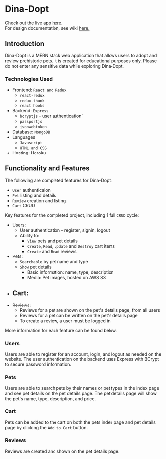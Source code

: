 # Dina-Dopt
Check out the live app [here.](https://dina-dopt.herokuapp.com/) \
For design documentation, see wiki [here.](https://github.com/vh71886/dina-dopt/wiki)

## Introduction
Dina-Dopt is a MERN stack web application that allows users to adopt and review prehistoric pets. It is created for educational purposes only. Please do not enter any sensitive data while exploring Dina-Dopt.

### Technologies Used
* Frontend: `React and Redux`
    - `react-redux`
    - `redux-thunk`
    - `react hooks`
* Backend: `Express`
    - `bcryptjs` - user authentication`
    - `passportjs`
    - `jsonwebtoken`
* Database: `MongoDB`
* Languages
    - `Javascript`
    - `HTML and CSS`
* Hosting: Heroku

## Functionality and Features
The following are completed features for Dina-Dopt:
* `User` authenticaion
* `Pet` listing and details
* `Review` creation and listing
* `Cart` CRUD

Key features for the completed project, including 1 full `CRUD` cycle: 
* Users:
    - User authentication - register, signin, logout
    - Ability to:
        - `View` pets and pet details
        - `Create`, `Read`, `Update` and `Destroy` cart items
        - `Create` and `Read` reviews
* Pets:
    - `Searchable` by pet name and type
    - `Show` pet details
        - Basic information: name, type, description
        - Media: Pet images, hosted on AWS S3
* Cart:
    - 
* Reviews:
    - Reviews for a pet are shown on the pet's details page, from all users
    - Reviews for a pet can be written on the pet's details page
    - To create a review, a user must be logged in

More information for each feature can be found below.

### Users
Users are able to register for an account, login, and logout as needed on the website. The user authentication on the backend uses Express with BCrypt to secure password information. 


### Pets
Users are able to search pets by their names or pet types in the index page and see pet details on the pet details page. The pet details page will show the pet's name, type, description, and price. 

### Cart
Pets can be added to the cart on both the pets index page and pet details page by clicking the `Add to Cart` button. 

### Reviews
Reviews are created and shown on the pet details page. 